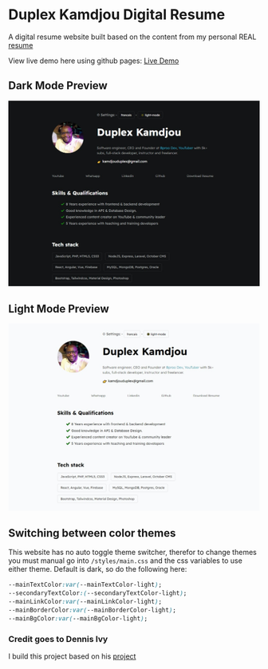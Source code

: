 #  Duplex Kamdjou Digital Resume

A digital resume website built based on the content from my personal REAL [resume](./assets/Kamdjou-Temfack-Duplex-Marie-Resume.pdf) 

View live demo here using github pages: [Live Demo](https://kamdjouduplex.github.io/resume-digital/)

## Dark Mode Preview

<img src="assets\images\dark-mode-preview.jpg">

## Light Mode Preview

<img src="assets\images\light-mode-preview.jpg">

## Switching between color themes

This website has no auto toggle theme switcher, therefor to change themes you must manual go into `/styles/main.css` and the css variables to use either theme. Default is dark, so do the following here:

```css
--mainTextColor:var(--mainTextColor-light); 
--secondaryTextColor:(--secondaryTextColor-light);
--mainLinkColor:var(--mainLinkColor-light);
--mainBorderColor:var(--mainBorderColor-light);
--mainBgColor:var(--mainBgColor-light);
```

### Credit goes to Dennis Ivy 
I build this project based on his [project](https://github.com/divanov11/Digital-Resume)